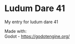 Ludum Dare 41
=============

My entry for ludum dare 41

Made with:     
    Godot - https://godotengine.org/   
